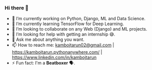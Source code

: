 ### Hi there 👋

<!--
**Tarun-Kamboj/Tarun-Kamboj** is a ✨ _special_ ✨ repository because its `README.md` (this file) appears on your GitHub profile.
Here are some ideas to get you started:
-->

- 🔭 I’m currently working on Python, Django, ML and Data Science.
- 🌱 I’m currently learning TensorFlow for Deep Learning.
- 👯 I’m looking to collaborate on any Web (Django) and ML projects.
- 🤔 I’m looking for help with getting an internship 😅.
- 💬 Ask me about anything you want.
- 📫 How to reach me: kambojtarun02@gmail.com | https://kambojtarun.pythonanywhere.com/ | https://www.linkedin.com/in/kambojtarun
- ⚡ Fun fact: I'm a **Beatboxer** 🗣.

